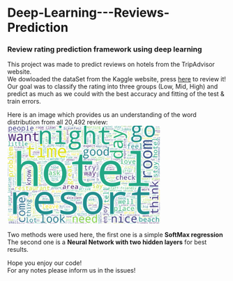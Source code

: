# Deep-Learning---Reviews-Prediction
### Review rating prediction framework using deep learning   
     
This project was made to predict reviews on hotels from the TripAdvisor website.    
We dowloaded the dataSet from the Kaggle website, press [here](https://www.kaggle.com/andrewmvd/trip-advisor-hotel-reviews) to review it!    
Our goal was to classify the rating into three groups (Low, Mid, High) and predict as much as we could with
the best accuracy and fitting of the test & train errors.   
   
 Here is an image which provides us an understanding of the word distribution from all 20,492 review:   
 <img src=https://github.com/doviec/Deep-Learning---Reviews-Prediction/blob/master/image%20of%20words.jpg width="350"/>     

Two methods were used here, the first one is a simple **SoftMax regression**    
The second one is a **Neural Network with two hidden layers** for best results.   
     
    
Hope you enjoy our code!    
For any notes please inform us in the issues!

